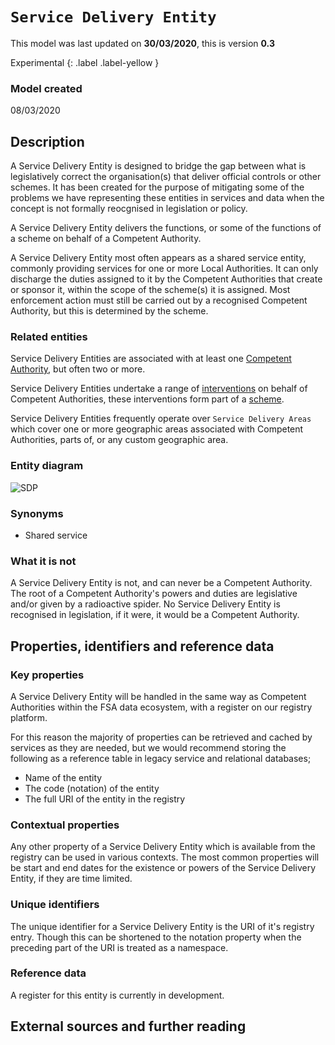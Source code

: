 # `Service Delivery Entity`
This model was last updated on **30/03/2020**, this is version **0.3**

Experimental
{: .label .label-yellow }

### Model created
08/03/2020

## Description
A Service Delivery Entity is designed to bridge the gap between what is legislatively correct the organisation(s) that deliver official controls or other schemes. It has been created for the purpose of mitigating some of the problems we have representing these entities in services and data when the concept is not formally reocgnised in legislation or policy.

A Service Delivery Entity delivers the functions, or some of the functions of a scheme on behalf of a Competent Authority.

A Service Delivery Entity most often appears as a shared service entity, commonly providing services for one or more Local Authorities. It can only discharge the duties assigned to it by the Competent Authorities that create or sponsor it, within the scope of the scheme(s) it is assigned. Most enforcement action must still be carried out by a recognised Competent Authority, but this is determined by the scheme.

### Related entities
Service Delivery Entities are associated with at least one [Competent Authority](/enterprise-data-models/entities/competent-authority.html), but often two or more.

Service Delivery Entities undertake a range of [interventions](/enterprise-data-models/entities/intervention.html) on behalf of Competent Authorities, these interventions form part of a [scheme](enterprise-data-models/entities/scheme.html).

Service Delivery Entities frequently operate over `Service Delivery Areas` which cover one or more geographic areas associated with Competent Authorities, parts of, or any custom geographic area.

### Entity diagram
![SDP](/enterprise-data-models/entities/diagrams/SDP.png)

### Synonyms
-   Shared service

### What it is not
A Service Delivery Entity is not, and can never be a Competent Authority. The root of a Competent Authority's powers and duties are legislative and/or given by a radioactive spider. No Service Delivery Entity is recognised in legislation, if it were, it would be a Competent Authority.

## Properties, identifiers and reference data

### Key properties
A Service Delivery Entity will be handled in the same way as Competent Authorities within the FSA data ecosystem, with a register on our registry platform.

For this reason the majority of properties can be retrieved and cached by services as they are needed, but we would recommend storing the following as a reference table in legacy service and relational databases;

-   Name of the entity
-   The code (notation) of the entity
-   The full URI of the entity in the registry

### Contextual properties
Any other property of a Service Delivery Entity which is available from the registry can be used in various contexts. The most common properties will be start and end dates for the existence or powers of the Service Delivery Entity, if they are time limited.

### Unique identifiers
The unique identifier for a Service Delivery Entity is the URI of it's registry entry. Though this can be shortened to the notation property when the preceding part of the URI is treated as a namespace.

### Reference data
A register for this entity is currently in development.

## External sources and further reading
